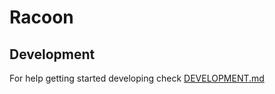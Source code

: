 # Racoon

## Development

For help getting started developing check [DEVELOPMENT.md](DEVELOPMENT.md)
